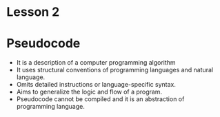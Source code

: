 # Lesson 2

# Pseudocode

- It is a description of a computer programming algorithm
- It uses structural conventions of programming languages and natural language.
- Omits detailed instructions or language-specific syntax.
- Aims to generalize the logic and flow of a program.
- Pseudocode cannot be compiled and it is an abstraction of programming language.
